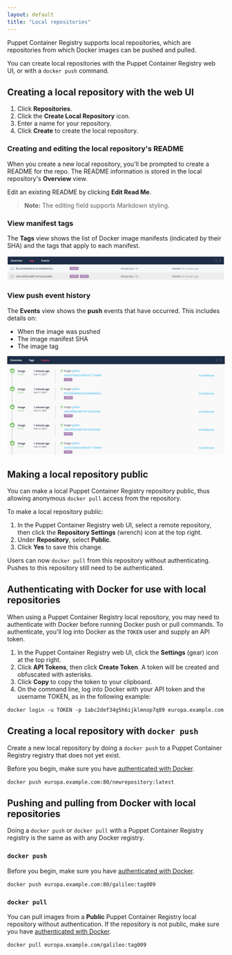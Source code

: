 ```yaml
---
layout: default
title: "Local repositories"
---
```


Puppet Container Registry supports local repositories, which are repositories from which Docker images can be pushed and pulled.

You can create local repositories with the Puppet Container Registry web UI, or with a `docker push` command.

## Creating a local repository with the web UI

<ol>
  <li>Click <b>Repositories</b>.</li>
  <li>Click the <b>Create Local Repository</b> icon.</li>
  <li>Enter a name for your repository.</li>
  <li>Click <b>Create</b> to create the local repository.</li>
</ol>

<h3>Creating and editing the local repository's README</h3>

When you create a new local repository, you'll be prompted to create a README for the repo. The README information is stored in the local repository's **Overview** view. 

Edit an existing README by clicking **Edit Read Me**. 

> **Note:** The editing field supports Markdown styling. 

<h3>View manifest tags</h3>

The <b>Tags</b> view shows the list of Docker image manifests (indicated by their SHA) and the tags that apply to each manifest.

<img src="images/europa-repositories-tags.png" alt="Puppet Container Registry Repository Tags">

<h3>View push event history</h3>

The <b>Events</b> view shows the <b>push</b> events that have occurred. This includes details on:

<ul>
  <li>When the image was pushed</li>
  <li>The image manifest SHA</li>
  <li>The image tag</li>
</ul>

<img src="images/europa-repositories-events.png" alt="Puppet Container Registry Repository Tags">

## Making a local repository public

You can make a local Puppet Container Registry repository public, thus allowing anonymous `docker pull` access from the repository.

To make a local repository public:

<ol>
  <li>In the Puppet Container Registry web UI, select a remote repository, then click the <b>Repository Settings</b> (wrench) icon at the top right.</li>
  <li>Under <b>Repository</b>, select <b>Public</b>.</li>
  <li>Click <b>Yes</b> to save this change.</li>
</ol>

Users can now <code>docker pull</code> from this repository without authenticating. Pushes to this repository still need to be authenticated.

## Authenticating with Docker for use with local repositories

When using a Puppet Container Registry local repository, you may need to authenticate with Docker before running Docker push or pull commands. To authenticate, you'll log into Docker as the `TOKEN` user and supply an API token. 

1. In the Puppet Container Registry web UI, click the **Settings** (gear) icon at the top right.</li>
2. Click <b>API Tokens</b>, then click <b>Create Token</b>. A token will be created and obfuscated with asterisks. 
3. Click <b>Copy</b> to copy the token to your clipboard.
4. On the command line, log into Docker with your API token and the username TOKEN, as in the following example:

~~~
docker login -u TOKEN -p 1abc2def34g5h6ijklmnop7q89 europa.example.com
~~~

## Creating a local repository with `docker push`

Create a new local repository by doing a `docker push` to a Puppet Container Registry registry that does not yet exist.

Before you begin, make sure you have [authenticated with Docker](#authenticating-with-docker-for-use-with-local-repositories).

~~~
docker push europa.example.com:80/newrepository:latest
~~~

## Pushing and pulling from Docker with local repositories

Doing a `docker push` or `docker pull` with a Puppet Container Registry registry is the same as with any Docker registry.

### `docker push`

Before you begin, make sure you have [authenticated with Docker](#authenticating-with-docker-for-use-with-local-repositories).

~~~
docker push europa.example.com:80/galileo:tag009
~~~

### `docker pull`

You can pull images from a <b>Public</b> Puppet Container Registry local repository without authentication. If the repository is not public, make sure you have [authenticated with Docker](#authenticating-with-docker-for-use-with-local-repositories).

~~~
docker pull europa.example.com/galileo:tag009
~~~





